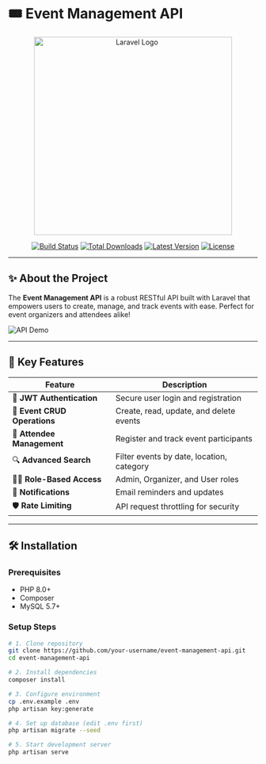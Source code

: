 # 🎟️ Event Management API

<p align="center">
  <a href="https://laravel.com" target="_blank">
    <img src="https://raw.githubusercontent.com/laravel/art/master/logo-lockup/5%20SVG/2%20CMYK/1%20Full%20Color/laravel-logolockup-cmyk-red.svg" width="400" alt="Laravel Logo">
  </a>
</p>

<p align="center">
  <a href="https://github.com/your-repo/actions"><img src="https://img.shields.io/github/actions/workflow/status/your-repo/event-management-api/tests.yml?label=Tests&style=for-the-badge" alt="Build Status"></a>
  <a href="https://packagist.org/packages/your-package"><img src="https://img.shields.io/packagist/dt/your-package?color=blue&style=for-the-badge" alt="Total Downloads"></a>
  <a href="https://packagist.org/packages/your-package"><img src="https://img.shields.io/packagist/v/your-package?color=green&style=for-the-badge" alt="Latest Version"></a>
  <a href="https://opensource.org/licenses/MIT"><img src="https://img.shields.io/badge/License-MIT-yellow.svg?style=for-the-badge" alt="License"></a>
</p>

---

## ✨ About the Project

The **Event Management API** is a robust RESTful API built with Laravel that empowers users to create, manage, and track events with ease. Perfect for event organizers and attendees alike!

![API Demo](https://via.placeholder.com/800x400.png?text=Event+Management+API+Demo) <!-- Replace with actual screenshot -->

---

## 🚀 Key Features

| Feature | Description |
|---------|-------------|
| 🔐 **JWT Authentication** | Secure user login and registration |
| 🎪 **Event CRUD Operations** | Create, read, update, and delete events |
| 👥 **Attendee Management** | Register and track event participants |
| 🔍 **Advanced Search** | Filter events by date, location, category |
| 👨‍💼 **Role-Based Access** | Admin, Organizer, and User roles |
| 🔔 **Notifications** | Email reminders and updates |
| 🛡️ **Rate Limiting** | API request throttling for security |

---

## 🛠️ Installation

### Prerequisites
- PHP 8.0+
- Composer
- MySQL 5.7+

### Setup Steps
```bash
# 1. Clone repository
git clone https://github.com/your-username/event-management-api.git
cd event-management-api

# 2. Install dependencies
composer install

# 3. Configure environment
cp .env.example .env
php artisan key:generate

# 4. Set up database (edit .env first)
php artisan migrate --seed

# 5. Start development server
php artisan serve

